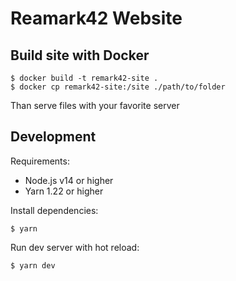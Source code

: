 # Reamark42 Website

## Build site with Docker

```
$ docker build -t remark42-site .
$ docker cp remark42-site:/site ./path/to/folder
```

Than serve files with your favorite server

## Development

Requirements:

- Node.js v14 or higher
- Yarn 1.22 or higher

Install dependencies:

```
$ yarn
```

Run dev server with hot reload:

```
$ yarn dev
```
